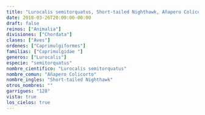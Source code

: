 ```yaml
---
title: "Lurocalis semitorquatus, Short-tailed Nighthawk, Añapero Colicorto"
date: 2018-03-26T20:00:00-00:00
draft: false
reinos: ["Animalia"]
divisiones: ["Chordata"]
clases: ["Aves"]
ordenes: ["Caprimulgiformes"]
familias: ["Caprimulgidae "]
generos: ["Lurocalis"]
especie: "semitorquatus"
nombre_cientifico: "Lurocalis semitorquatus"
nombre_comun: "Añapero Colicorto"
nombre_ingles: "Short-tailed Nighthawk"
otros_nombres: ""
garrigues: "128"
vista: true
los_cielos: true
---
```

